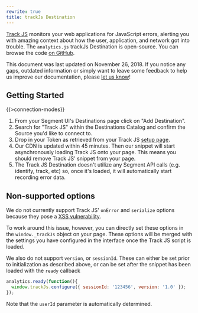 ```yaml
---
rewrite: true
title: trackJs Destination
---
```

[Track JS](https://trackjs.com/) monitors your web applications for JavaScript errors, alerting you with amazing context about how the user, application, and network got into trouble. The `analytics.js` trackJs Destination is open-source. You can browse the code [on GitHub](https://github.com/segmentio/analytics.js-integrations/tree/master/integrations/trackjs).

This document was last updated on November 26, 2018. If you notice any gaps, outdated information or simply want to leave some feedback to help us improve our documentation, please [let us know](https://segment.com/help/contact)!

## Getting Started

{{>connection-modes}}

  1. From your Segment UI's Destinations page click on "Add Destination".
  2. Search for "Track JS" within the Destinations Catalog and confirm the Source you'd like to connect to.
  3. Drop in your Token as retrieved from your Track JS [setup page](https://my.trackjs.com/customer/login?returnUrl=%2fcustomer%2fsetup#install-locally).
  4. Our CDN is updated within 45 minutes. Then our snippet will start asynchronously loading Track JS onto your page. This means you should remove Track JS' snippet from your page.
  5. The Track JS Destination doesn't utilize any Segment API calls (e.g. identify, track, etc) so, once it's loaded, it will automatically start recording error data.

## Non-supported options

We do not currently support Track JS' ```onError``` and ```serialize``` options because they pose a [XSS vulnerability](http://en.wikipedia.org/wiki/Cross-site_scripting).

To work around this issue, however, you can directly set these options in the ```window._trackJs``` object on your page. These options will be merged with the settings you have configured in the interface once the Track JS script is loaded.

We also do not support `version`, or `sessionId`. These can either be set prior to initialization as described above, or can be set after the snippet has been loaded with the `ready` callback

```javascript
analytics.ready(function(){
  window.trackJs.configure({ sessionId: '123456', version: '1.0' });
});
```

Note that the `userId` parameter is automatically determined.

